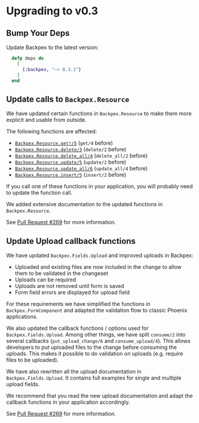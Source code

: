 # Upgrading to v0.3

## Bump Your Deps

Update Backpex to the latest version:

```elixir
  defp deps do
    [
      {:backpex, "~> 0.3.1"}
    ]
  end
```

## Update calls to `Backpex.Resource`

We have updated certain functions in `Backpex.Resource` to make them more explicit and usable from outside. 

The following functions are affected:
- [`Backpex.Resource.get!/5`]() (`get/4` before)
- [`Backpex.Resource.delete/3`]() (`delete/2` before)
- [`Backpex.Resource.delete_all/4`]() (`delete_all/2` before)
- [`Backpex.Resource.update/5`]() (`update/2` before)
- [`Backpex.Resource.update_all/6`]() (`update_all/4` before)
- [`Backpex.Resource.insert/5`]() (`insert/2` before)

If you call one of these functions in your application, you will probably need to update the function call.

We added extensive documentation to the updated functions in `Backpex.Resource`.

See [Pull Request #269](https://github.com/naymspace/backpex/pull/269) for more information.

## Update Upload callback functions

We have updated `Backpex.Fields.Upload` and improved uploads in Backpex:

- Uploaded and existing files are now included in the change to allow them to be validated in the changeset
- Uploads can be required
- Uploads are not removed until form is saved
- Form field errors are displayed for upload field

For these requirements we have simplified the functions in `Backpex.FormComponent` and adapted the validation flow to classic Phoenix applications.

We also updated the callback functions / options used for `Backpex.Fields.Upload`. Among other things, we have split `consume/2` into several callbacks (`put_upload_change/6` and `consume_upload/4`). This allows developers to put uploaded files to the change before consuming the uploads. This makes it possible to do validation on uploads (e.g. require files to be uploaded).

We have also rewritten all the upload documentation in `Backpex.Fields.Upload`. It contains full examples for single and multiple upload fields.

We recommend that you read the new upload documentation and adapt the callback functions in your application accordingly.

See [Pull Request #269](https://github.com/naymspace/backpex/pull/269) for more information.
